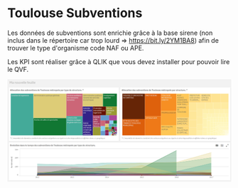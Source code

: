 # Toulouse Subventions

Les données de subventions sont enrichie grâce à la base sirene (non inclus dans le répertoire car trop lourd => https://bit.ly/2YM1BA8) afin de 
trouver le type d'organisme code NAF ou APE.

Les KPI sont réaliser grâce à QLIK que vous devez installer pour pouvoir lire le QVF.


![Alt](exemple_KPI.png "renamer app")

